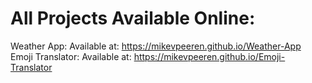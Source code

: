 # All Projects Available Online:

Weather App: Available at: https://mikevpeeren.github.io/Weather-App  
Emoji Translator: Available at: https://mikevpeeren.github.io/Emoji-Translator
